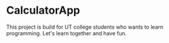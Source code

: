 # CalculatorApp
This project is build for UT college students who wants to learn programming. Let's learn together and have fun.
